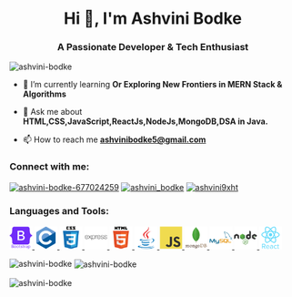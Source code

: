 <h1 align="center">Hi 👋, I'm Ashvini Bodke</h1>
<h3 align="center">A Passionate Developer & Tech Enthusiast</h3>


<p align="left"> <img src="https://komarev.com/ghpvc/?username=ashvini-bodke&label=Profile%20views&color=0e75b6&style=flat" alt="ashvini-bodke" /> </p>

- 🌱 I’m currently learning **Or Exploring New Frontiers in MERN Stack & Algorithms**

- 💬 Ask me about **HTML,CSS,JavaScript,ReactJs,NodeJs,MongoDB,DSA in Java.**

- 📫 How to reach me **ashvinibodke5@gmail.com**



<h3 align="left">Connect with me:</h3>
<p align="left">
<a href="https://linkedin.com/in/ashvini-bodke-677024259" target="blank"><img align="center" src="https://raw.githubusercontent.com/rahuldkjain/github-profile-readme-generator/master/src/images/icons/Social/linked-in-alt.svg" alt="ashvini-bodke-677024259" height="30" width="40" /></a>
<a href="https://www.leetcode.com/ashvini_bodke" target="blank"><img align="center" src="https://raw.githubusercontent.com/rahuldkjain/github-profile-readme-generator/master/src/images/icons/Social/leet-code.svg" alt="ashvini_bodke" height="30" width="40" /></a>
<a href="https://auth.geeksforgeeks.org/user/ashvini9xht" target="blank"><img align="center" src="https://raw.githubusercontent.com/rahuldkjain/github-profile-readme-generator/master/src/images/icons/Social/geeks-for-geeks.svg" alt="ashvini9xht" height="30" width="40" /></a>
</p>

<h3 align="left">Languages and Tools:</h3>
<p align="left"> <a href="https://getbootstrap.com" target="_blank" rel="noreferrer"> <img src="https://raw.githubusercontent.com/devicons/devicon/master/icons/bootstrap/bootstrap-plain-wordmark.svg" alt="bootstrap" width="40" height="40"/> </a> <a href="https://www.cprogramming.com/" target="_blank" rel="noreferrer"> <img src="https://raw.githubusercontent.com/devicons/devicon/master/icons/c/c-original.svg" alt="c" width="40" height="40"/> </a> <a href="https://www.w3schools.com/css/" target="_blank" rel="noreferrer"> <img src="https://raw.githubusercontent.com/devicons/devicon/master/icons/css3/css3-original-wordmark.svg" alt="css3" width="40" height="40"/> </a> <a href="https://expressjs.com" target="_blank" rel="noreferrer"> <img src="https://raw.githubusercontent.com/devicons/devicon/master/icons/express/express-original-wordmark.svg" alt="express" width="40" height="40"/> </a> <a href="https://www.w3.org/html/" target="_blank" rel="noreferrer"> <img src="https://raw.githubusercontent.com/devicons/devicon/master/icons/html5/html5-original-wordmark.svg" alt="html5" width="40" height="40"/> </a> <a href="https://www.java.com" target="_blank" rel="noreferrer"> <img src="https://raw.githubusercontent.com/devicons/devicon/master/icons/java/java-original.svg" alt="java" width="40" height="40"/> </a> <a href="https://developer.mozilla.org/en-US/docs/Web/JavaScript" target="_blank" rel="noreferrer"> <img src="https://raw.githubusercontent.com/devicons/devicon/master/icons/javascript/javascript-original.svg" alt="javascript" width="40" height="40"/> </a> <a href="https://www.mongodb.com/" target="_blank" rel="noreferrer"> <img src="https://raw.githubusercontent.com/devicons/devicon/master/icons/mongodb/mongodb-original-wordmark.svg" alt="mongodb" width="40" height="40"/> </a> <a href="https://www.mysql.com/" target="_blank" rel="noreferrer"> <img src="https://raw.githubusercontent.com/devicons/devicon/master/icons/mysql/mysql-original-wordmark.svg" alt="mysql" width="40" height="40"/> </a> <a href="https://nodejs.org" target="_blank" rel="noreferrer"> <img src="https://raw.githubusercontent.com/devicons/devicon/master/icons/nodejs/nodejs-original-wordmark.svg" alt="nodejs" width="40" height="40"/> </a> <a href="https://reactjs.org/" target="_blank" rel="noreferrer"> <img src="https://raw.githubusercontent.com/devicons/devicon/master/icons/react/react-original-wordmark.svg" alt="react" width="40" height="40"/> </a> </p>

<p><img align="left" src="https://github-readme-stats.vercel.app/api/top-langs?username=ashvini-bodke&show_icons=true&locale=en&layout=compact" alt="ashvini-bodke" /></p>

<p>&nbsp;<img align="center" src="https://github-readme-stats.vercel.app/api?username=ashvini-bodke&show_icons=true&locale=en" alt="ashvini-bodke" /></p>

<p><img align="center" src="https://github-readme-streak-stats.herokuapp.com/?user=ashvini-bodke&" alt="ashvini-bodke" /></p>
